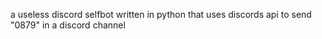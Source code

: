 a useless discord selfbot written in python that uses discords api to send "0879" in a discord channel
